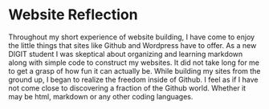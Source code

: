 # Website Reflection
Throughout my short experience of website building, I have come to enjoy the little things that sites like Github and Wordpress have to offer. As a new DIGIT student I was skeptical about organizing and learning markdown along with simple code to construct my websites. It did not take long for me to get a grasp of how fun it can actually be. While building my sites from the ground up, I began to realize the freedom inside of Github. I feel as if I have not come close to discovering a fraction of the Github world. Whether it may be html, markdown or any other coding languages. 

